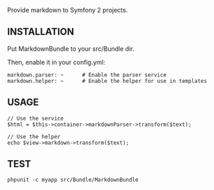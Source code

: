 Provide markdown to Symfony 2 projects.

## INSTALLATION

Put MarkdownBundle to your src/Bundle dir.

Then, enable it in your config.yml:

    markdown.parser: ~      # Enable the parser service
    markdown.helper: ~      # Enable the helper for use in templates

## USAGE

    // Use the service
    $html = $this->container->markdownParser->transform($text);

    // Use the helper
    echo $view->markdown->transform($text);

## TEST

    phpunit -c myapp src/Bundle/MarkdownBundle
